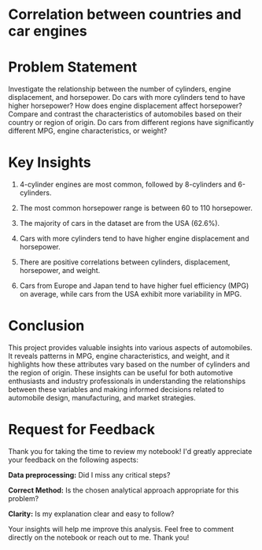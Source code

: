 # Correlation between countries and car engines

# Problem Statement

Investigate the relationship between the number of cylinders, engine displacement, and horsepower. Do cars with more cylinders tend to have higher horsepower? How does engine displacement affect horsepower? Compare and contrast the characteristics of automobiles based on their country or region of origin. Do cars from different regions have significantly different MPG, engine characteristics, or weight?

# Key Insights 

1. 4-cylinder engines are most common, followed by 8-cylinders and 6-cylinders.

2. The most common horsepower range is between 60 to 110 horsepower.

3. The majority of cars in the dataset are from the USA (62.6%).

4. Cars with more cylinders tend to have higher engine displacement and horsepower.

5. There are positive correlations between cylinders, displacement, horsepower, and weight.

6. Cars from Europe and Japan tend to have higher fuel efficiency (MPG) on average, while cars from the USA exhibit more variability in MPG.

 # Conclusion

This project provides valuable insights into various aspects of automobiles. It reveals patterns in MPG, engine characteristics, and weight, and it highlights how these attributes vary based on the number of cylinders and the region of origin. These insights can be useful for both automotive enthusiasts and industry professionals in understanding the relationships between these variables and making informed decisions related to automobile design, manufacturing, and market strategies.

# Request for Feedback

Thank you for taking the time to review my notebook! I'd greatly appreciate your feedback on the following aspects:

**Data preprocessing:**  Did I miss any critical steps?

**Correct Method:**  Is the chosen analytical approach appropriate for this problem?

**Clarity:** Is my explanation clear and easy to follow?

Your insights will help me improve this analysis. Feel free to comment directly on the notebook or reach out to me. Thank you!
